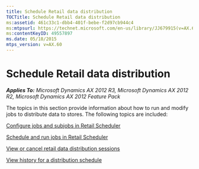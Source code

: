 ```yaml
---
title: Schedule Retail data distribution
TOCTitle: Schedule Retail data distribution
ms:assetid: 461c33c1-dbb4-401f-bebe-f2d97cb944c4
ms:mtpsurl: https://technet.microsoft.com/en-us/library/JJ679915(v=AX.60)
ms:contentKeyID: 49557897
ms.date: 05/18/2015
mtps_version: v=AX.60
---
```


# Schedule Retail data distribution 


_**Applies To:** Microsoft Dynamics AX 2012 R3, Microsoft Dynamics AX 2012 R2, Microsoft Dynamics AX 2012 Feature Pack_

The topics in this section provide information about how to run and modify jobs to distribute data to stores. The following topics are included:

[Configure jobs and subjobs in Retail Scheduler](configure-jobs-and-subjobs-in-retail-scheduler.md)

[Schedule and run jobs in Retail Scheduler](schedule-and-run-jobs-in-retail-scheduler.md)

[View or cancel retail data distribution sessions](view-or-cancel-retail-data-distribution-sessions.md)

[View history for a distribution schedule](view-history-for-a-distribution-schedule.md)

  


